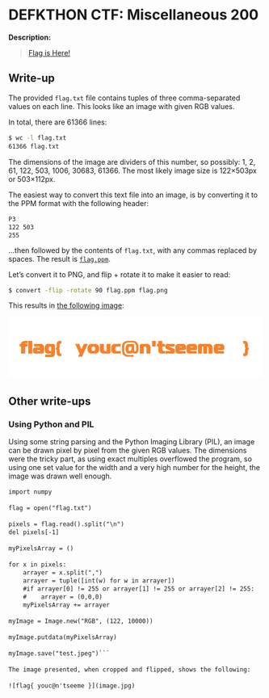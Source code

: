 # DEFKTHON CTF: Miscellaneous 200

**Description:**

> [Flag is Here!](flag.txt)

## Write-up

The provided `flag.txt` file contains tuples of three comma-separated values on each line. This looks like an image with given RGB values.

In total, there are 61366 lines:

```bash
$ wc -l flag.txt
61366 flag.txt
```

The dimensions of the image are dividers of this number, so possibly: 1, 2, 61, 122, 503, 1006, 30683, 61366. The most likely image size is 122×503px or 503×112px.

The easiest way to convert this text file into an image, is by converting it to the PPM format with the following header:

```ppm
P3
122 503
255
```

…then followed by the contents of `flag.txt`, with any commas replaced by spaces. The result is [`flag.ppm`](flag.ppm).

Let’s convert it to PNG, and flip + rotate it to make it easier to read:

```bash
$ convert -flip -rotate 90 flag.ppm flag.png
```

This results in [the following image](flag.png):

![flag{ youc@n'tseeme }](flag.png)

## Other write-ups

### Using Python and PIL

Using some string parsing and the Python Imaging Library (PIL), an image can be drawn pixel by pixel from the given RGB values.  The dimensions were the tricky part, as using exact multiples overflowed the program, so using one set value for the width and a very high number for the height, the image was drawn well enough.

```from PIL import Image
import numpy
 
flag = open("flag.txt")
 
pixels = flag.read().split("\n")
del pixels[-1]
 
myPixelsArray = ()
 
for x in pixels:
    arrayer = x.split(",")
    arrayer = tuple([int(w) for w in arrayer])
    #if arrayer[0] != 255 or arrayer[1] != 255 or arrayer[2] != 255:
    #    arrayer = (0,0,0)
    myPixelsArray += arrayer
 
myImage = Image.new("RGB", (122, 10000))
 
myImage.putdata(myPixelsArray)
 
myImage.save("test.jpeg")```

The image presented, when cropped and flipped, shows the following:

![flag{ youc@n'tseeme }](image.jpg)

